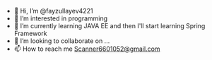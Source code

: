 - 👋 Hi, I’m @fayzullayev4221
- 👀 I’m interested in programming
- 🌱 I’m currently learning JAVA EE and then I'll start learning Spring Framework
- 💞️ I’m looking to collaborate on ...
- 📫 How to reach me Scanner6601052@gmail.com

<!---
fayzullayev4221/fayzullayev4221 is a ✨ special ✨ repository because its `README.md` (this file) appears on your GitHub profile.
You can click the Preview link to take a look at your changes.
--->
